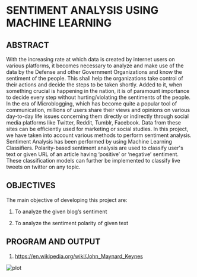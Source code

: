 # SENTIMENT ANALYSIS USING MACHINE LEARNING

## ABSTRACT


With the increasing rate at which data is created by internet users on various
platforms, it becomes necessary to analyze and make use of the data by the
Defense and other Government Organizations and know the sentiment of the
people. This shall help the organizations take control of their actions and decide
the steps to be taken shortly. Added to it, when something crucial is happening
in the nation, it is of paramount importance to decide every step without
hurting/violating the sentiments of the people. In the era of Microblogging,
which has become quite a popular tool of communication, millions of users
share their views and opinions on various day-to-day life issues concerning them
directly or indirectly through social media platforms like Twitter, Reddit,
Tumblr, Facebook. Data from these sites can be efficiently used for marketing or
social studies. In this project, we have taken into account various methods to
perform sentiment analysis. Sentiment Analysis has been performed by using
Machine Learning Classifiers. Polarity-based sentiment analysis are used to
classify user's text or given URL of an article having ‘positive’ or ‘negative’
sentiment. These classification models can further be implemented to classify
live tweets on twitter on any topic.


## OBJECTIVES

The main objective of developing this project are:

1. To analyze the given blog’s sentiment

2. To analyze the sentiment polarity of given text

## PROGRAM AND OUTPUT

1) https://en.wikipedia.org/wiki/John_Maynard_Keynes

![plot](C:\Users\ADMIN\Desktop\Capture1.png)
